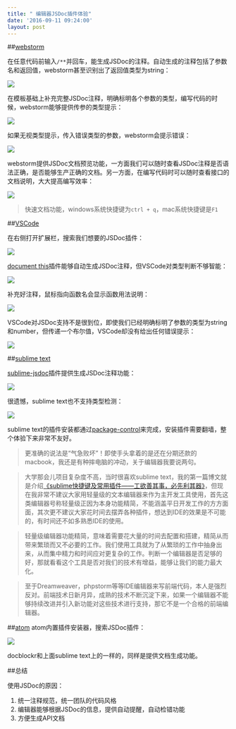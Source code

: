 ```yaml
---
title: " 编辑器JSDoc插件体验"
date: '2016-09-11 09:24:00'
layout: post
---
```


##[webstorm](https://www.jetbrains.com/webstorm/)

在任意代码前输入`/**`并回车，能生成JSDoc的注释。自动生成的注释包括了参数名和返回值，webstorm甚至识别出了返回值类型为string：

![](http://7xslv0.com1.z0.glb.clouddn.com/jsdoc-editor/w1.gif)

在模板基础上补充完整JSDoc注释，明确标明各个参数的类型，编写代码的时候，webstorm能够提供传参的类型提示：

![](http://7xslv0.com1.z0.glb.clouddn.com/jsdoc-editor/w2.png)

如果无视类型提示，传入错误类型的参数，webstorm会提示错误：

![](http://7xslv0.com1.z0.glb.clouddn.com/jsdoc-editor/w3.png)

webstorm提供JSDoc文档预览功能，一方面我们可以随时查看JSDoc注释是否语法正确，是否能够生产正确的文档。另一方面，在编写代码时可以随时查看接口的文档说明，大大提高编写效率：

![](http://7xslv0.com1.z0.glb.clouddn.com/jsdoc-editor/w4.gif)

> 快速文档功能，windows系统快捷键为`ctrl + q`，mac系统快捷键是`F1`

##[VSCode](https://marketplace.visualstudio.com/)

在右侧打开扩展栏，搜索我们想要的JSDoc插件：

![](http://7xslv0.com1.z0.glb.clouddn.com/jsdoc-editor/v0.gif)

[document this](https://marketplace.visualstudio.com/items?itemName=joelday.docthis)插件能够自动生成JSDoc注释，但VSCode对类型判断不够智能：

![](http://7xslv0.com1.z0.glb.clouddn.com/jsdoc-editor/v1.gif)

补充好注释，鼠标指向函数名会显示函数用法说明：

![](http://7xslv0.com1.z0.glb.clouddn.com/jsdoc-editor/v3.gif)

VSCode对JSDoc支持不是很到位，即使我们已经明确标明了参数的类型为string和number，但传递一个布尔值，VSCode却没有给出任何错误提示：

![](http://7xslv0.com1.z0.glb.clouddn.com/jsdoc-editor/v2.png)

##[sublime text](https://www.sublimetext.com/)

[sublime-jsdoc](https://github.com/spadgos/sublime-jsdocs)插件提供生成JSDoc注释功能：

![](http://7xslv0.com1.z0.glb.clouddn.com/jsdoc-editor/s1.png)

很遗憾，sublime text也不支持类型检测：

![](http://7xslv0.com1.z0.glb.clouddn.com/jsdoc-editor/s2.png)

sublime text的插件安装都通过[package-control](https://packagecontrol.io/)来完成，安装插件需要翻墙，整个体验下来非常不友好。

> 更准确的说法是“气急败坏”！即使手头拿着的是还在分期还款的macbook，我还是有种摔电脑的冲动，关于编辑器我要说两句。

> 大学那会儿项目复杂度不高，当时很喜欢sublime text，我的第一篇博文就是介绍[《sublime快捷键及常用插件——工欲善其事，必先利其器》](http://blog.lxjwlt.com/others/2013/05/02/sublime-plugins-and-shortcut.html)，但现在我非常不建议大家用轻量级的文本编辑器来作为主开发工具使用，首先这类编辑器号称轻量级正因为本身功能精简，不能涵盖平日开发工作的方方面面，其次更不建议大家花时间去摆弄各种插件，想达到IDE的效果是不可能的，有时间还不如多熟悉IDE的使用。

> 轻量级编辑器功能精简，意味着需要花大量的时间去配置和搭建，精简从而带来繁琐而又不必要的工作。我们使用工具就为了从繁琐的工作中抽身出来，从而集中精力和时间应对更复杂的工作。判断一个编辑器是否足够的好，那就看看这个工具是否对我们的技术有增益，能够让我们的能力最大化。

> 至于Dreamweaver，phpstorm等等IDE编辑器来写前端代码，本人是强烈反对。前端技术日新月异，成熟的技术不断沉淀下来，如果一个编辑器不能够持续改进并引入新功能对这些技术进行支持，那它不是一个合格的前端编辑器。

##[atom](https://atom.io/)
atom内置插件安装器，搜索JSDoc插件：

![](http://7xslv0.com1.z0.glb.clouddn.com/jsdoc-editor/a1.png)

docblockr和上面sublime text上的一样的，同样是提供文档生成功能。

##总结

使用JSDoc的原因：

1. 统一注释规范，统一团队的代码风格
2. 编辑器能够根据JSDoc的信息，提供自动提醒，自动检错功能
3. 方便生成API文档